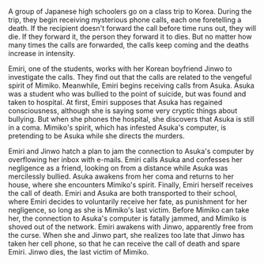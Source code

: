 <!-- One Missed Call: Final (2006) -->

A group of Japanese high schoolers go on a class trip to Korea. During the trip, they begin receiving mysterious phone calls, each one foretelling a death. If the recipient doesn't forward the call before time runs out, they will die. If they forward it, the person they forward it to dies. But no matter how many times the calls are forwarded, the calls keep coming and the deaths increase in intensity.

Emiri, one of the students, works with her Korean boyfriend Jinwo to investigate the calls. They find out that the calls are related to the vengeful spirit of Mimiko. Meanwhile, Emiri begins receiving calls from Asuka. Asuka was a student who was bullied to the point of suicide, but was found and taken to hospital. At first, Emiri supposes that Asuka has regained consciousness, although she is saying some very cryptic things about bullying. But when she phones the hospital, she discovers that Asuka is still in a coma. Mimiko's spirit, which has infested Asuka's computer, is pretending to be Asuka while she directs the murders.

Emiri and Jinwo hatch a plan to jam the connection to Asuka's computer by overflowing her inbox with e-mails. Emiri calls Asuka and confesses her negligence as a friend, looking on from a distance while Asuka was mercilessly bullied. Asuka awakens from her coma and returns to her house, where she encounters Mimiko's spirit. Finally, Emiri herself receives the call of death. Emiri and Asuka are both transported to their school, where Emiri decides to voluntarily receive her fate, as punishment for her negligence, so long as she is Mimiko's last victim. Before Mimiko can take her, the connection to Asuka's computer is fatally jammed, and Mimiko is shoved out of the network. Emiri awakens with Jinwo, apparently free from the curse. When she and Jinwo part, she realizes too late that Jinwo has taken her cell phone, so that he can receive the call of death and spare Emiri. Jinwo dies, the last victim of Mimiko.